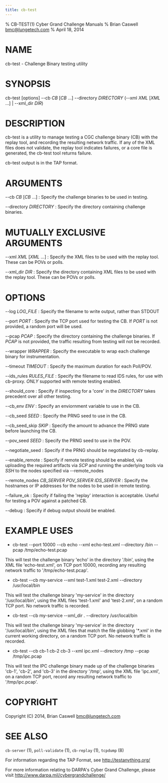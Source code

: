 ```yaml
---
title: cb-test
---
```

% CB-TEST(1) Cyber Grand Challenge Manuals
% Brian Caswell <bmc@lungetech.com>
% April 18, 2014

# NAME

cb-test - Challenge Binary testing utility

# SYNOPSIS

cb-test [options] --cb *CB* [*CB* ...] --directory *DIRECTORY* (--xml *XML* [*XML* ...] | --xml_dir *DIR*)

# DESCRIPTION

cb-test is a utility to manage testing a CGC challenge binary (CB) with the replay tool, and recording the resulting network traffic.  If any of the XML files does not validate, the replay tool indicates failures, or a core file is generated, the cb-test tool returns failure.

cb-test output is in the TAP format.

# ARGUMENTS
\-\-cb *CB* [*CB* ...]
:   Specify the challenge binaries to be used in testing.

\-\-directory *DIRECTORY*
:   Specify the directory containing challenge binaries.

# MUTUALLY EXCLUSIVE ARGUMENTS

\-\-xml *XML* [*XML* ...]
:   Specify the XML files to be used with the replay tool.  These can be POVs or polls.

\-\-xml_dir *DIR*
:   Specify the directory containing XML files to be used with the replay tool.  These can be POVs or polls.

# OPTIONS
\-\-log *LOG_FILE*
:   Specify the filename to write output, rather than STDOUT

\-\-port *PORT*
:   Specify the TCP port used for testing the CB.  If *PORT* is not provided, a random port will be used.

\-\-pcap *PCAP*
:   Specify the directory containing the challenge binaries.  If *PCAP* is not provided, the traffic resulting from testing will not be recorded.

\-\-wrapper *WRAPPER*
:   Specify the executable to wrap each challenge binary for instrumentation.

\-\-timeout *TIMEOUT*
:   Specify the maximum duration for each Poll/POV.

\-\-ids_rules *RULES_FILE*
:   Specify the filename to read IDS rules, for use with cb-proxy.  *ONLY* supported with remote testing enabled.

\-\-should_core
:   Specify if inspecting for a 'core' in the *DIRECTORY* takes precedent over all other testing.

\-\-cb_env *ENV*
:   Specify an enviornment variable to use in the CB.

\-\-cb_seed *SEED*
:   Specify the PRNG seed to use in the CB.

\-\-cb_seed_skip *SKIP*
:   Specify the amount to advance the PRNG state before launching the CB.

\-\-pov_seed *SEED*
:   Specify the PRNG seed to use in the POV.

\-\-negotiate_seed
:   Specify if the PRNG should be negotiated by cb\-replay.

\-\-enable_remote
:   Specify if remote testing should be enabled, via uploading the required artifacts via *SCP* and running the underlying tools via *SSH* to the nodes specified via --remote_nodes

\-\-remote_nodes *CB_SERVER* *POV_SERVER* *IDS_SERVER*
:   Specify the hostnames or IP addresses for the nodes to be used in remote testing.

\-\-failure_ok
:   Specify if failing the 'replay' interaction is acceptable.  Useful for testing a POV against a patched CB.

\-\-debug
:   Specify if debug output should be enabled.

# EXAMPLE USES

* cb-test --port 10000 --cb echo --xml echo-test.xml --directory /bin --pcap /tmp/echo-test.pcap 

This will test the challenge binary 'echo' in the directory '/bin', using the XML file 'echo-test.xml', on TCP port 10000, recording any resulting network traffic to '/tmp/echo-test.pcap'.

* cb-test --cb my-service --xml test-1.xml test-2.xml --directory /usr/local/bin

This will test the challenge binary 'my-service' in the directory '/usr/local/bin', using the XML files 'test-1.xml' and 'test-2.xml', on a random TCP port.  No network traffic is recorded.

* cb-test --cb my-service --xml_dir . --directory /usr/local/bin

This will test the challenge binary 'my-service' in the directory '/usr/local/bin', using the XML files that match the file globbing '*.xml' in the current working directory, on a random TCP port.  No network traffic is recorded.

* cb-test --cb cb-1 cb-2 cb-3 --xml ipc.xml --directory /tmp --pcap /tmp/ipc.pcap

This will test the IPC challenge binary made up of the challenge binaries 'cb-1', 'cb-2', and 'cb-3' in the directory '/tmp', using the XML file 'ipc.xml', on a random TCP port, record any resulting network traffic to '/tmp/ipc.pcap'.

# COPYRIGHT

Copyright (C) 2014, Brian Caswell <bmc@lungetech.com>

# SEE ALSO

`cb-server` (1), `poll-validate` (1), `cb-replay` (1), `tcpdump` (8)

For information regarding the TAP Format, see <http://testanything.org/>

For more information relating to DARPA's Cyber Grand Challenge, please visit <http://www.darpa.mil/cybergrandchallenge/>
